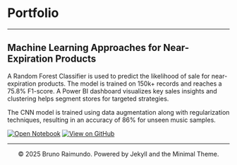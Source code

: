 # Portfolio
---

## Machine Learning Approaches for Near-Expiration Products

 A Random Forest Classifier is used to predict the likelihood of sale for near-expiration products. The model is trained on 150k+ records and reaches a 75.8% F1-score. A Power BI dashboard visualizes key sales insights and clustering helps segment stores for targeted strategies.

The CNN model is trained using data augmentation along with regularization techniques, resulting in an accuracy of 86% for unseen music samples. 

[![Open Notebook](https://img.shields.io/badge/Jupyter-Open_Notebook-blue?logo=Jupyter)](projects/ML_Approaches_Near_Expiration_%20Products.html)
[![View on GitHub](https://img.shields.io/badge/GitHub-View_on_GitHub-blue?logo=GitHub)](https://github.com/davidissa99/Music-Genre-Recognition)


---
<center>© 2025 Bruno Raimundo. Powered by Jekyll and the Minimal Theme.</center>
